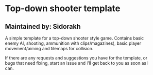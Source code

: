 # Top-down shooter template

Maintained by: Sidorakh
----
A simple template for a top-down shooter style game. Contains basic enemy AI, shooting, ammunition with clips/magazines), basic player movement/aiming and tilemaps for collision. 

If there are any requests and suggestions you have for the template, or bugs that need fixing, start an issue and I'll get back to you as soon as I can. 

